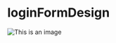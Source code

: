 # loginFormDesign

![This is an image](https://github.com/zenginnfurkan/loginFormDesign/blob/master/screen.PNG)

